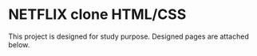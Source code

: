 # NETFLIX clone HTML/CSS

This project is designed for study purpose. Designed pages are attached below.


